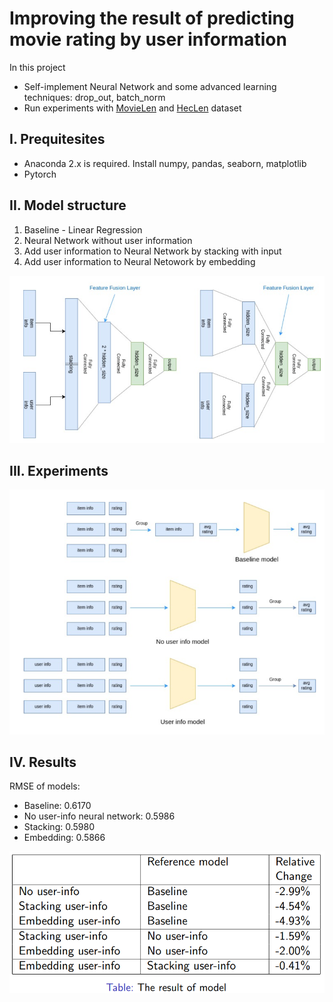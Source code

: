 # Improving the result of predicting movie rating by user information

In this project

+ Self-implement Neural Network and some advanced learning techniques: drop_out, batch_norm
+ Run experiments with [MovieLen](https://grouplens.org/datasets/movielens/100k/) and [HecLen](https://grouplens.org/datasets/hetrec-2011/) dataset

## I. Prequitesites

- Anaconda 2.x is required. Install numpy, pandas, seaborn, matplotlib
- Pytorch

## II. Model structure

1. Baseline - Linear Regression
2. Neural Network without user information
3. Add user information to Neural Network by stacking with input
4. Add user information to Neural Netowork by embedding

![Model](images/exp_fusionlayer.png)


## III. Experiments

![Model](images/inout.png)

## IV. Results

RMSE of models:
+ Baseline: 0.6170
+ No user-info neural network: 0.5986
+ Stacking: 0.5980
+ Embedding: 0.5866

![Model](images/result.png)
